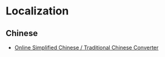 # Localization

## Chinese

- [Online Simplified Chinese / Traditional Chinese Converter](https://www.purpleculture.net/traditional_simplified_converter/)
